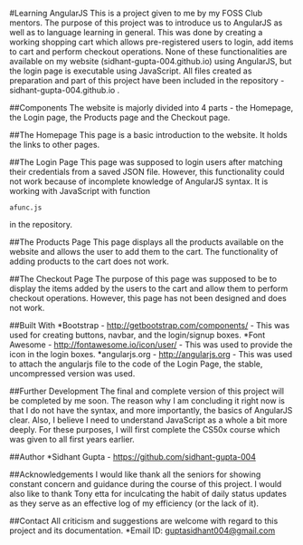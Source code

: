 #Learning AngularJS
This is a project given to me by my FOSS Club mentors. The purpose of this project was to introduce us to AngularJS as well as to language learning in general. This was done by creating a working shopping cart which allows pre-registered users to login, add items to cart and perform checkout operations. None of these functionalities are available on my website (sidhant-gupta-004.github.io) using AngularJS, but the login page is executable using JavaScript. All files created as preparation and part of this project have been included in the repository - sidhant-gupta-004.github.io .

##Components
The website is majorly divided into 4 parts - the Homepage, the Login page, the Products page and the Checkout page.

##The Homepage
This page is a basic introduction to the website. It holds the links to other pages.

##The Login Page
This page was supposed to login users after matching their credentials from a saved JSON file. However, this functionality could not work because of incomplete knowledge of AngularJS syntax. It is working with JavaScript with function
```
afunc.js
```
in the repository.

##The Products Page
This page displays all the products available on the website and allows the user to add them to the cart. The functionality of adding products to the cart does not work.

##The Checkout Page
The purpose of this page was supposed to be to display the items added by the users to the cart and allow them to perform checkout operations. However, this page has not been designed and does not work.

##Built With
*Bootstrap - http://getbootstrap.com/components/ - This was used for creating buttons, navbar, and the login/signup boxes.
*Font Awesome - http://fontawesome.io/icon/user/ - This was used to provide the icon in the login boxes.
*angularjs.org - http://angularjs.org - This was used to attach the angularjs file to the code of the Login Page, the stable, uncompressed version was used.

##Further Development
The final and complete version of this project will be completed by me soon. The reason why I am concluding it right now is that I do not have the syntax, and more importantly, the basics of AngularJS clear. Also, I believe I need to understand JavaScript as a whole a bit more deeply. For these purposes, I will first complete the CS50x course which was given to all first years earlier.

##Author
*Sidhant Gupta - https://github.com/sidhant-gupta-004

##Acknowledgements
I would like thank all the seniors for showing constant concern and guidance during the course of this project. I would also like to thank Tony etta for inculcating the habit of daily status updates as they serve as an effective log of my efficiency (or the lack of it).

##Contact
All criticism and suggestions are welcome with regard to this project and its documentation.
*Email ID: guptasidhant004@gmail.com
